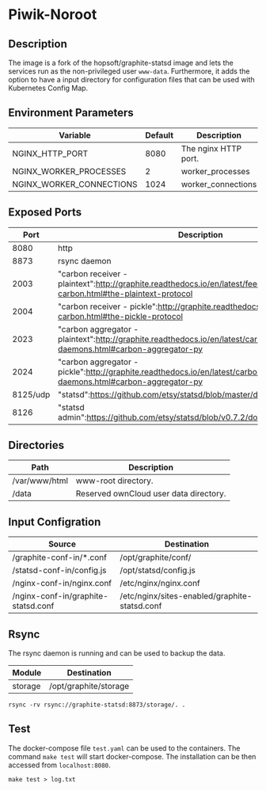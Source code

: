 # Piwik-Noroot

## Description

The image is a fork of the hopsoft/graphite-statsd image and 
lets the services run as the non-privileged user `www-data`.
Furthermore, it adds the option to have a input directory for configuration
files that can be used with Kubernetes Config Map.

## Environment Parameters

| Variable | Default | Description |
| ------------- | ------------- | ----- |
| NGINX_HTTP_PORT  | 8080 | The nginx HTTP port. |
| NGINX_WORKER_PROCESSES | 2 | worker_processes |
| NGINX_WORKER_CONNECTIONS | 1024 | worker_connections |

## Exposed Ports

| Port | Description |
| ------------- | ----- |
| 8080  | http |
| 8873 | rsync daemon |
| 2003 | "carbon receiver - plaintext":http://graphite.readthedocs.io/en/latest/feeding-carbon.html#the-plaintext-protocol |
| 2004 | "carbon receiver - pickle":http://graphite.readthedocs.io/en/latest/feeding-carbon.html#the-pickle-protocol |
| 2023 | "carbon aggregator - plaintext":http://graphite.readthedocs.io/en/latest/carbon-daemons.html#carbon-aggregator-py |
| 2024 | "carbon aggregator - pickle":http://graphite.readthedocs.io/en/latest/carbon-daemons.html#carbon-aggregator-py |
| 8125/udp | "statsd":https://github.com/etsy/statsd/blob/master/docs/server.md |
| 8126 | "statsd admin":https://github.com/etsy/statsd/blob/v0.7.2/docs/admin_interface.md |

## Directories

| Path | Description |
| ------------- | ----- |
| /var/www/html  | www-root directory. |
| /data | Reserved ownCloud user data directory. |

## Input Configration

| Source | Destination |
| ------------- | ------------- |
| /graphite-conf-in/*.conf | /opt/graphite/conf/ |
| /statsd-conf-in/config.js | /opt/statsd/config.js |
| /nginx-conf-in/nginx.conf | /etc/nginx/nginx.conf |
| /nginx-conf-in/graphite-statsd.conf | /etc/nginx/sites-enabled/graphite-statsd.conf |

## Rsync

The rsync daemon is running and can be used to backup the data.

| Module | Destination |
| ------------- | ------------- |
| storage | /opt/graphite/storage |

```
rsync -rv rsync://graphite-statsd:8873/storage/. .
```

## Test

The docker-compose file `test.yaml` can be used to the containers.
The command `make test` will start docker-compose.
The installation can be then accessed
from `localhost:8080`.

```
make test > log.txt
```
